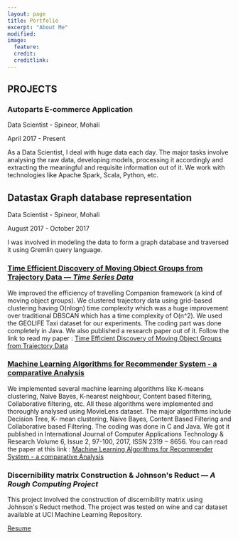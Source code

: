 ```yaml
---
layout: page
title: Portfolio
excerpt: "About Me"
modified: 
image: 
  feature:  
  credit: 
  creditlink: 
---
```

## PROJECTS

### Autoparts E-commerce Application
Data Scientist - Spineor, Mohali

April 2017 - Present

As a Data Scientist, I deal with huge data each day. The major tasks involve analysing the raw data, developing models, processing it accordingly and extracting the meaningful and requisite information out of it. We work with technologies like Apache Spark, Scala, Python, etc. 

## Datastax Graph database representation
Data Scientist - Spineor, Mohali

August 2017 - October 2017

I was involved in modeling the data to form a graph database and traversed it using Gremlin query language.


### [Time Efficient Discovery of Moving Object Groups from Trajectory Data — *Time Series Data* ](https://drive.google.com/file/d/1VmQewe5SKgn56XOdFrUkQXgnupyRv4Mx/view?usp=sharing)   

We improved the efficiency of travelling Companion framework (a kind of moving object groups). We clustered trajectory data using grid-based clustering having O(nlogn) time complexity which was a huge improvement over traditional DBSCAN which has a time complexity of O(n^2). We used the GEOLIFE Taxi dataset for our experiments. The coding part was done completely in Java. We also published a research paper out of it. Follow the link to read my paper : [Time Efficient Discovery of Moving Object Groups from Trajectory Data](https://drive.google.com/file/d/1VmQewe5SKgn56XOdFrUkQXgnupyRv4Mx/view?usp=sharing)


### [Machine Learning Algorithms for Recommender System - a comparative Analysis](http://ijcat.com/archives/volume6/issue2/ijcatr06021005.pdf) 

We implemented several machine learning algorithms like K-means clustering, Naive Bayes, K-nearest neighbour, Content based filtering, Collaborative filtering, etc. All these algorithms were implemented and thoroughly analysed using MovieLens dataset. The major algorithms include Decision Tree, K- mean clustering, Naive Bayes, Content Based Filtering and Collaborative based Filtering. The coding was done in C and Java. We got it published in International Journal of Computer Applications Technology & Research Volume 6, Issue 2, 97-100, 2017, ISSN 2319 − 8656. You can read the paper at this link : [Machine Learning Algorithms for Recommender System - a comparative Analysis](http://ijcat.com/archives/volume6/issue2/ijcatr06021005.pdf) 

### Discernibility matrix Construction & Johnson's Reduct — *A Rough Computing Project*
This project involved the construction of discernibility matrix using Johnson's Reduct method. The project was tested on wine and car dataset available at UCI Machine Learning Repository.

 <a markdown="0" href="http://anandnautiyal.me/resume" class="btn">Resume</a>
